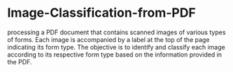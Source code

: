 # Image-Classification-from-PDF
processing a PDF document that contains scanned images of various types of forms. Each image is accompanied by a label at the top of the page indicating its form type. The objective is to identify and classify each image according to its respective form type based on the information provided in the PDF.
